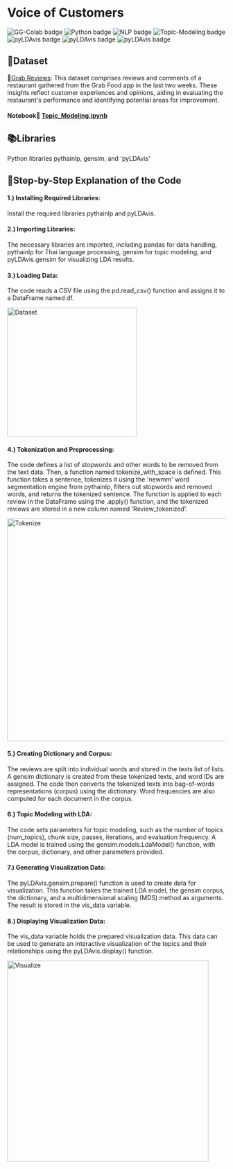 # Voice of Customers
![GG-Colab badge](https://img.shields.io/badge/-Google--Colab-blue.svg) 
![Python badge](https://img.shields.io/badge/-Python-green.svg)
![NLP badge](https://img.shields.io/badge/-NLP-yellow.svg)
![Topic-Modeling badge](https://img.shields.io/badge/-Topic--Modeling-yellow.svg)
![pyLDAvis badge](https://img.shields.io/badge/-pythainlp-grey.svg)
![pyLDAvis badge](https://img.shields.io/badge/-gensim-grey.svg)
![pyLDAvis badge](https://img.shields.io/badge/-pyLDAvis-grey.svg)

## :file_folder:Dataset
:round_pushpin:[Grab Reviews](https://github.com/JamjureeK/MADT8101-Customer-Analytics/blob/4ab95745cee5117dd4ec3806cfa89dfb2683ffb6/%2305%20Voice%20of%20Customers/Grab%20Reviews%20-%20Phakchum%20Khumhom.csv):
This dataset comprises reviews and comments of a restaurant gathered from the Grab Food app in the last two weeks. These insights reflect customer experiences and opinions, aiding in evaluating the restaurant's performance and identifying potential areas for improvement.

#### Notebook:open_book: [Topic_Modeling.ipynb](https://github.com/JamjureeK/MADT8101-Customer-Analytics/blob/main/%2305%20Voice%20of%20Customers/Topic_Modeling.ipynb)

## :books:Libraries
Python libraries pythainlp, gensim, and 'pyLDAvis'

## :mag_right:Step-by-Step Explanation of the Code

#### 1.) Installing Required Libraries:
Install the required libraries pythainlp and pyLDAvis.

#### 2.) Importing Libraries:
The necessary libraries are imported, including pandas for data handling, pythainlp for Thai language processing, gensim for topic modeling, and pyLDAvis.gensim for visualizing LDA results.

#### 3.) Loading Data:
The code reads a CSV file using the pd.read_csv() function and assigns it to a DataFrame named df.

<img width="299" alt="Dataset" src="https://github.com/JamjureeK/MADT8101-Customer-Analytics/assets/142724038/4787e69a-13bb-4226-828f-2f75ed648148">

#### 4.) Tokenization and Preprocessing:
The code defines a list of stopwords and other words to be removed from the text data. Then, a function named tokenize_with_space is defined. This function takes a sentence, tokenizes it using the 'newmm' word segmentation engine from pythainlp, filters out stopwords and removed words, and returns the tokenized sentence. The function is applied to each review in the DataFrame using the .apply() function, and the tokenized reviews are stored in a new column named 'Review_tokenized'.

<img width="514" alt="Tokenize" src="https://github.com/JamjureeK/MADT8101-Customer-Analytics/assets/142724038/e62ed156-feaf-4c47-b0a6-0806b81fa5eb">


#### 5.) Creating Dictionary and Corpus:
The reviews are split into individual words and stored in the texts list of lists. A gensim dictionary is created from these tokenized texts, and word IDs are assigned. The code then converts the tokenized texts into bag-of-words representations (corpus) using the dictionary. Word frequencies are also computed for each document in the corpus.

#### 6.) Topic Modeling with LDA:
The code sets parameters for topic modeling, such as the number of topics (num_topics), chunk size, passes, iterations, and evaluation frequency. A LDA model is trained using the gensim.models.LdaModel() function, with the corpus, dictionary, and other parameters provided.

#### 7.) Generating Visualization Data:
The pyLDAvis.gensim.prepare() function is used to create data for visualization. This function takes the trained LDA model, the gensim corpus, the dictionary, and a multidimensional scaling (MDS) method as arguments. The result is stored in the vis_data variable.

#### 8.) Displaying Visualization Data:
The vis_data variable holds the prepared visualization data. This data can be used to generate an interactive visualization of the topics and their relationships using the pyLDAvis.display() function.

<img width="464" alt="Visualize" src="https://github.com/JamjureeK/MADT8101-Customer-Analytics/assets/142724038/73651f74-226e-4a0d-9729-77da8f607d10">
